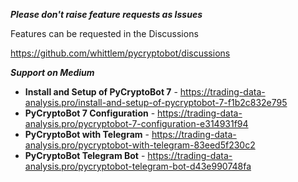 ***Please don't raise feature requests as Issues***

Features can be requested in the Discussions

https://github.com/whittlem/pycryptobot/discussions

***Support on Medium***

- **Install and Setup of PyCryptoBot 7** - https://trading-data-analysis.pro/install-and-setup-of-pycryptobot-7-f1b2c832e795
- **PyCryptoBot 7 Configuration** - https://trading-data-analysis.pro/pycryptobot-7-configuration-e314931f94
- **PyCryptoBot with Telegram** - https://trading-data-analysis.pro/pycryptobot-with-telegram-83eed5f230c2
- **PyCryptoBot Telegram Bot** - https://trading-data-analysis.pro/pycryptobot-telegram-bot-d43e990748fa
